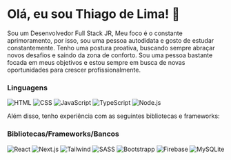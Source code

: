 # Olá, eu sou Thiago de Lima! 👋

Sou um Desenvolvedor Full Stack JR,  Meu foco é o constante aprimoramento, por isso, sou uma pessoa autodidata e gosto de estudar constantemente. Tenho uma postura proativa, buscando sempre abraçar novos desafios e saindo da zona de conforto. Sou uma pessoa bastante focada em meus objetivos e estou sempre em busca de novas oportunidades para crescer profissionalmente.

### Linguagens
![HTML](https://img.shields.io/badge/-HTML5-E34F26?style=flat-square&logo=html5&logoColor=white)
![CSS](https://img.shields.io/badge/-CSS3-1572B6?style=flat-square&logo=css3&logoColor=white)
![JavaScript](https://img.shields.io/badge/-JavaScript-black?style=flat-square&logo=javascript&logoColor=eed718)
![TypeScript](https://img.shields.io/badge/-TypeScript-007ACC?style=flat-square&logo=typescript&logoColor=white)
![Node.js](https://img.shields.io/badge/-Node.js-339933?style=flat-square&logo=node.js&logoColor=white)

Além disso, tenho experiência com as seguintes bibliotecas e frameworks:

### Bibliotecas/Frameworks/Bancos 
![React](https://img.shields.io/badge/-ReactJS-61DAFB?style=flat-square&logo=react&logoColor=white)
![Next.js](https://img.shields.io/badge/-Next.js-000000?style=flat-square&logo=next-dot-js&logoColor=white)
![Tailwind](https://img.shields.io/badge/-Tailwind-38B2AC?style=flat-square&logo=tailwind-css&logoColor=white)
![SASS](https://img.shields.io/badge/-Sass-CC6699?style=flat-square&logo=sass&logoColor=white)
![Bootstrapp](https://img.shields.io/badge/-Bootstrap-563D7C?style=flat-square&logo=bootstrap&logoColor=white)
![Firebase](https://img.shields.io/badge/-Firebase-FFCA28?style=flat-square&logo=firebase&logoColor=black)
![MySQLite](https://img.shields.io/badge/-SQLite-003B57?style=flat-square&logo=sqlite&logoColor=white)
